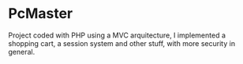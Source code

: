 # PcMaster
Project coded with PHP using a MVC arquitecture, I implemented a shopping cart, a session system and other stuff, with more security in general.
